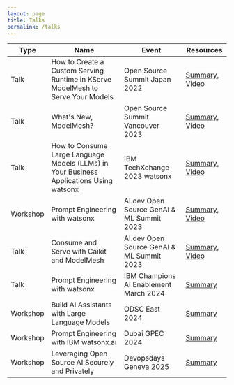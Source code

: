 ```yaml
---
layout: page
title: Talks
permalink: /talks
---
```


| Type | Name                                                                            	 | Event                        	    | Resources                                       	                                                        |
|------|-----------------------------------------------------------------------------------|-----------------------------------|----------------------------------------------------------------------------------------------------------|
| Talk | How to Create a Custom Serving Runtime in KServe ModelMesh to Serve Your Models 	 | Open Source Summit Japan 2022     | [Summary](https://ossna2023.sched.com/event/1K56o), [Video](https://www.youtube.com/watch?v=VLXjIGRb3yU) |
| Talk | What's New, ModelMesh?                                                          	 | Open Source Summit Vancouver 2023 | [Summary](https://sched.co/1D14j), [Video](https://www.youtube.com/watch?v=sK3sfJX-66g) 	                |
| Talk | How to Consume Large Language Models (LLMs) in Your Business Applications Using watsonx                                                          	 | IBM TechXchange 2023 watsonx | [Summary, Video](https://ibmtechxchange.bemyapp.com/#/talks/65667e3f0bab352afce2dd5e) 	                |
| Workshop | Prompt Engineering with watsonx                                                          	 | AI.dev Open Source GenAI & ML Summit 2023 | [Summary](https://sched.co/1VRu4), [Video](https://www.youtube.com/watch?v=fJe2UjTdv9A) 	                |
| Talk | Consume and Serve with Caikit and ModelMesh                                                          	 | AI.dev Open Source GenAI & ML Summit 2023 | [Summary](https://sched.co/1VRtm), [Video](https://www.youtube.com/watch?v=FQYVDqwfoW4) 	                |
| Talk | Prompt Engineering with watsonx                                                     	 | IBM Champions AI Enablement March 2024 | [Summary](https://community.ibm.com/community/user/champions-old/blogs/susan-malaika/2024/02/27/ai-enablement-ibm-digital-self-serve-co-create-exp)  |
| Workshop | Build AI Assistants with Large Language Models                                                     	 | ODSC East 2024 | [Summary](https://odsc.com/speakers/build-conversational-ai-and-integrate-into-product-page-using-watsonx-assistant/)  |
| Workshop | Prompt Engineering with IBM watsonx.ai | Dubai GPEC 2024 | [Summary](https://challenge.dub.ai/en/workshops/)  |
| Workshop | Leveraging Open Source AI Securely and Privately | Devopsdays Geneva 2025 | [Summary](https://devopsdays.org/events/2025-geneva/program/leveraging-open-source-ai-securely-and-privately/)  |
